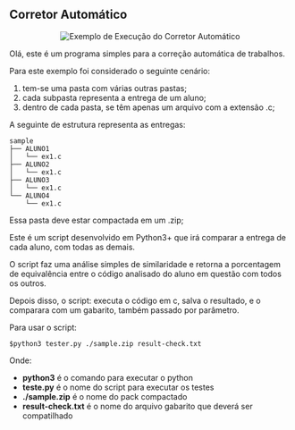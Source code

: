 ## Corretor Automático

<p align="center">
  <img alt="Exemplo de Execução do Corretor Automático" src="https://raw.githubusercontent.com/diogocezar/dctb-files-equality/master/img/screen.png">
</p>

Olá, este é um programa simples para a correção automática de trabalhos.

Para este exemplo foi considerado o seguinte cenário:

1. tem-se uma pasta com várias outras pastas;
2. cada subpasta representa a entrega de um aluno;
3. dentro de cada pasta, se têm apenas um arquivo com a extensão .c;

A seguinte de estrutura representa as entregas:

```
sample
├── ALUNO1
│   └── ex1.c
├── ALUNO2
│   └── ex1.c
├── ALUNO3
│   └── ex1.c
└── ALUNO4
    └── ex1.c
```

Essa pasta deve estar compactada em um .zip;

Este é um script desenvolvido em Python3+ que irá comparar a entrega de cada aluno, com todas as demais.

O script faz uma análise simples de similaridade e retorna a porcentagem de equivalência entre o código analisado do aluno em questão com todos os outros.

Depois disso, o script: executa o código em c, salva o resultado, e o comparara com um gabarito, também passado por parâmetro.

Para usar o script:

```
$python3 tester.py ./sample.zip result-check.txt
```

Onde:

+ __python3__ é o comando para executar o python
+ __teste.py__ é o nome do script para executar os testes
+ __./sample.zip__ é o nome do pack compactado
+ __result-check.txt__ é o nome do arquivo gabarito que deverá ser compatilhado